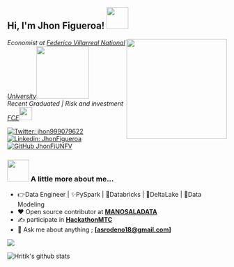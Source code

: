 <h2> Hi, I'm Jhon Figueroa! <img src="http://www.imagenesanimadas.net/Economia/La-bolsa/La-bolsa-04.gif" width="50"></h2>
<img align='right' src="https://nemesisrisk.com/wp-content/uploads/2019/06/Be-DigitalShield-ITPartner-1.gif" width="230">
<p><em>Economist at <a href="http://web2.unfv.edu.pe/sitio/">Federico Villarreal National University</a><img src="https://4.bp.blogspot.com/-rqhE-w1Msj0/XGxotiUiXRI/AAAAAAABNa0/LFfs4PpHWh8C2veIHItnNoQxxRk6g1u3gCLcBGAs/s1600/unfv-logo.jpg" width="120"></br> Recent Graduated | Risk and investment  <a href="http://web2.unfv.edu.pe/fce2/#">FCE</a><img src="https://media.giphy.com/media/fYSnHlufseco8Fh93Z/giphy.gif" width="30"> 
</em></p>

[![Twitter: jhon999079622](https://img.shields.io/twitter/follow/jhon999079622?style=social)](https://twitter.com/jhon999079622)
[![Linkedin: JhonFigueroa](https://img.shields.io/badge/-JhonFigueroa-blue?style=flat-square&logo=Linkedin&logoColor=white&link=https://www.linkedin.com/in/jhon-vidal-figueroa-céspedes-166837124/)](https://www.linkedin.com/in/jhon-vidal-figueroa-céspedes-166837124/)
[![GitHub JhonFiUNFV](https://img.shields.io/github/followers/JhonFiUNFV?label=follow&style=social)](https://github.com/JhonFiUNFV)


### <img src="https://media.giphy.com/media/VgCDAzcKvsR6OM0uWg/giphy.gif" width="50"> A little more about me...  
- 👉Data Engineer | ✨PySpark | 🧱Databricks | 🌊DeltaLake | 🏅Data Modeling
- :heart: Open source contributor at **[MANOSALADATA](https://github.com/manosaladata)**
- :writing_hand: participate in **[HackathonMTC](https://www.gob.pe/institucion/mtc/noticias/82259-unete-a-la-hackathon-mtc-lanza-convocatoria-para-encuentro-tecnologico-por-la-seguridad-vial-2020)**
- :e-mail: Ask me about anything ; **[asrodeno18@gmail.com]**
<a href="https://github.com/JhonFiUNFV">
  <img align="center" src="https://github-readme-stats.vercel.app/api/top-langs/?username=JhonFiUNFV"/>
</a>

![Hritik's github stats](https://github-readme-stats.vercel.app/api?username=JhonFiUNFV&show_icons=true&hide_border=true)
